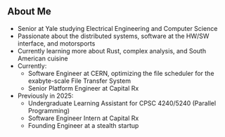## About Me
- Senior at Yale studying Electrical Engineering and Computer Science
- Passionate about the distributed systems, software at the HW/SW interface, and motorsports
- Currently learning more about Rust, complex analysis, and South American cuisine
- Currently:
  - Software Engineer at CERN, optimizing the file scheduler for the exabyte-scale File Transfer System
  - Senior Platform Engineer at Capital Rx
- Previously in 2025:
  - Undergraduate Learning Assistant for CPSC 4240/5240 (Parallel Programming)
  - Software Engineer Intern at Capital Rx
  - Founding Engineer at a stealth startup
<!-- - Some projects that I've contributed to: [grpc-gateway](https://github.com/grpc-ecosystem/grpc-gateway), [catppuccin tmux](https://github.com/catppuccin/tmux) -->

<!-- I am always open to connect and am looking for an internship for Summer 2025, so feel free to contact to me at bryan.sebaraj@yale.edu. -->


<!-- [![Top Langs](https://github-readme-stats.vercel.app/api/top-langs/?username=sebaraj&layout=compact&theme=dark)](https://github.com/sebaraj/github-readme-stats)  -->

<!-- [![GitHub Streak](https://streak-stats.demolab.com/?user=sebaraj&theme=dark&starting_year=2024&card_height=80)](https://git.io/streak-stats) --> 
